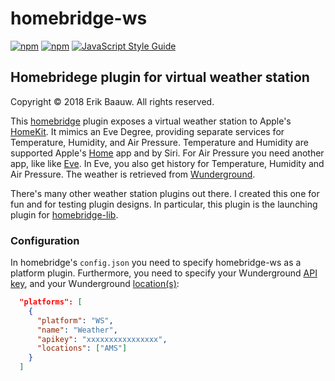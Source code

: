 # homebridge-ws
[![npm](https://img.shields.io/npm/dt/homebridge-ws.svg)](https://www.npmjs.com/package/homebridge-ws) [![npm](https://img.shields.io/npm/v/homebridge-ws.svg)](https://www.npmjs.com/package/homebridge-ws)
[![JavaScript Style Guide](https://img.shields.io/badge/code_style-standard-brightgreen.svg)](https://standardjs.com)

## Homebridege plugin for virtual weather station
Copyright © 2018 Erik Baauw. All rights reserved.

This [homebridge](https://github.com/nfarina/homebridge) plugin exposes a virtual weather station to Apple's [HomeKit](http://www.apple.com/ios/home/).  It mimics an Eve Degree, providing separate services for Temperature, Humidity, and Air Pressure.  Temperature and Humidity are supported Apple's [Home](https://support.apple.com/en-us/HT204893) app and by Siri.  For Air Pressure you need another app, like like [Eve](https://www.evehome.com/en/eve-app).  In Eve, you also get history for Temperature, Humidity and Air Pressure.  The weather is retrieved from [Wunderground](https://www.wunderground.com).

There's many other weather station plugins out there.  I created this one for fun and for testing plugin designs.  In particular, this plugin is the launching plugin for [homebridge-lib](https://github.com/ebaauw/homebridge-lib).

### Configuration
In homebridge's `config.json` you need to specify homebridge-ws as a platform plugin.  Furthermore, you need to specify your Wunderground [API key](https://www.wunderground.com/weather/api/d/pricing.html), and your Wunderground [location(s)](https://www.wunderground.com/weather/api/d/docs?d=data/geolookup&MR=1#location):
```json
  "platforms": [
    {
      "platform": "WS",
      "name": "Weather",
      "apikey": "xxxxxxxxxxxxxxxx",
      "locations": ["AMS"]
    }
  ]
```
